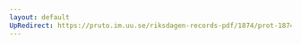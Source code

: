 ```yaml
---
layout: default
UpRedirect: https://pruto.im.uu.se/riksdagen-records-pdf/1874/prot-1874--fk--221/prot-1874--fk--221_003.pdf
---
```

